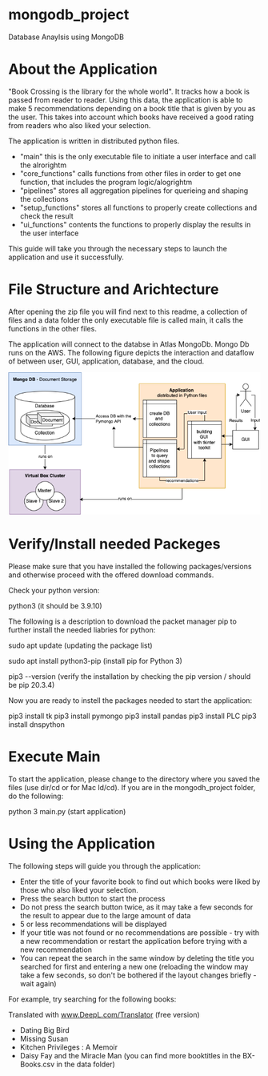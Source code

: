 # mongodb_project
Database Anaylsis using MongoDB

# About the Application
"Book Crossing is the library for the whole world". It tracks how a book is passed from reader to reader. 
Using this data, the application is able to make 5 recommendations depending on a book title that is given by you as the user. 
This takes into account which books have received a good rating from readers who also liked your selection.

The application is written in distributed python files. 
- "main" this is the only executable file to initiate a user interface and call the alrorightm
- "core_functions" calls functions from other files in order to get one function, that includes the program logic/alogrightm
- "pipelines" stores all aggregation pipelines for querieing and shaping the collections
- "setup_functions" stores all functions to properly create collections and check the result
- "ui_functions" contents the functions to properly display the results in the user interface

This guide will take you through the necessary steps to launch the application and use it successfully.

# File Structure and Arichtecture
After opening the zip file you will find next to this readme, a collection of files and a data folder
the only executable file is called main, it calls the functions in the other files.

The application will connect to the databse in Atlas MongoDb. Mongo Db runs on the AWS.
The following figure depicts the interaction and dataflow of between user, GUI, application, database, and the cloud.

![alt text](https://github.com/Malea-create/mongodb_project/blob/5dd8f68854356bf82111b95e81f7e55600dcdcbb/docu/MongoDb-Architecture.png?raw=true)


# Verify/Install needed Packeges
Please make sure that you have installed the following packages/versions and otherwise proceed with the offered download commands.

Check your python version:

  python3
  (it should be 3.9.10)

The following is a description to download the packet manager pip to further install the needed liabries for python:

  sudo apt update
  (updating the package list)

  sudo apt install python3-pip
  (install pip for Python 3)

  pip3 --version
  (verify the installation by checking the pip version / should be pip 20.3.4)

Now you are ready to instell the packages needed to start the application:

  pip3 install tk
  pip3 install pymongo
  pip3 install pandas
  pip3 install PLC
  pip3 install dnspython

# Execute Main
To start the application, please change to the directory where you saved the files (use dir/cd or for Mac ld/cd).
If you are in the mongodh_project folder, do the following:

  python 3 main.py
  (start application)


# Using the Application
The following steps will guide you through the application:

- Enter the title of your favorite book to find out which books were liked by those who also liked your selection.
- Press the search button to start the process 
- Do not press the search button twice, as it may take a few seconds for the result to appear due to the large amount of data
- 5 or less recommendations will be displayed 
- If your title was not found or no recommendations are possible - try with a new recommendation or restart the application before trying with a new recommendation
- You can repeat the search in the same window by deleting the title you searched for first and entering a new one (reloading the window may take a few seconds, so don't be bothered if the layout changes briefly - wait again)


For example, try searching for the following books:

Translated with www.DeepL.com/Translator (free version)
- Dating Big Bird
- Missing Susan
- Kitchen Privileges : A Memoir
- Daisy Fay and the Miracle Man
(you can find more booktitles in the BX-Books.csv in the data folder)
